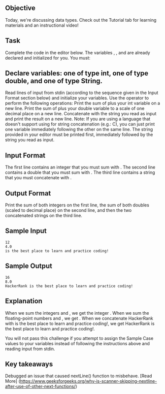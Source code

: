 ## Objective

Today, we're discussing data types. Check out the Tutorial tab for learning materials and an instructional video!

## Task

Complete the code in the editor below. The variables , , and are already declared and initialized for you. You must:

## Declare variables: one of type int, one of type double, and one of type String.

Read lines of input from stdin (according to the sequence given in the Input Format section below) and initialize your variables.
Use the operator to perform the following operations:
Print the sum of plus your int variable on a new line.
Print the sum of plus your double variable to a scale of one decimal place on a new line.
Concatenate with the string you read as input and print the result on a new line.
Note: If you are using a language that doesn't support using for string concatenation (e.g.: C), you can just print one variable immediately following the other on the same line. The string provided in your editor must be printed first, immediately followed by the string you read as input.

## Input Format

The first line contains an integer that you must sum with .
The second line contains a double that you must sum with .
The third line contains a string that you must concatenate with .

## Output Format

Print the sum of both integers on the first line, the sum of both doubles (scaled to decimal place) on the second line, and then the two concatenated strings on the third line.

## Sample Input

```
12
4.0
is the best place to learn and practice coding!
```

## Sample Output

```
16
8.0
HackerRank is the best place to learn and practice coding!
```

## Explanation

When we sum the integers and , we get the integer .
When we sum the floating-point numbers and , we get .
When we concatenate HackerRank with is the best place to learn and practice coding!, we get HackerRank is the best place to learn and practice coding!.

You will not pass this challenge if you attempt to assign the Sample Case values to your variables instead of following the instructions above and reading input from stdin.

## Key takeaways

Debugged an issue that caused nextLine() function to misbehave. [Read More] (https://www.geeksforgeeks.org/why-is-scanner-skipping-nextline-after-use-of-other-next-functions/)
